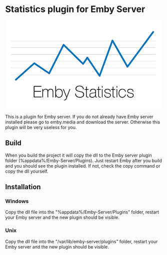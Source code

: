 # Statistics plugin for Emby Server
![alt text](https://github.com/mregni/statistics-for-emby-server/blob/master/Statistics/Images/statistics-thumb.png?raw=true)

This is a plugin for Emby server. If you do not already have Emby server installed please go to emby.media and download the server. Otherwise this plugin will be very useless for you.

## Build

When you build the project it will copy the dll to the Emby server plugin folder (%appdata%/Emby-Server/Plugins). Just restart Emby after you build and you should see the plugin installed. If not, check the copy command or copy the dll yourself.

## Installation

### Windows
Copy the dll file into the "%appdata%/Emby-Server/Plugins" folder, restart your Emby server and the new plugin should be visible.

### Unix
Copy the dll file into the "/var/lib/emby-server/plugins" folder, restart your Emby server and the new plugin should be visible.